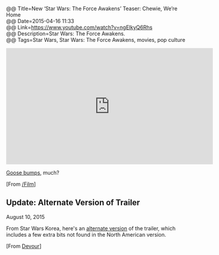 @@ Title=New ‘Star Wars: The Force Awakens’ Teaser: Chewie, We’re Home  
@@ Date=2015-04-16 11:33  
@@ Link=https://www.youtube.com/watch?v=ngElkyQ6Rhs  
@@ Description=Star Wars: The Force Awakens.  
@@ Tags=Star Wars, Star Wars: The Force Awakens, movies, pop culture 

<!-- FitVids -->
<!-- http://fitvidsjs.com -->
<script src="/js/fitvids.js"></script>
<script>
	$(document).ready(function(){
		$(".entry").fitVids();
	});
</script>

<iframe width="560" height="315" src="https://www.youtube.com/embed/ngElkyQ6Rhs" frameborder="0" allowfullscreen></iframe>

[Goose bumps][wikipedia], much? 

[From [/Film][slashfilm]]

<div class="update">

## Update: Alternate Version of Trailer
<p class="updateTime"><time datetime="2015-08-10">August 10, 2015</time></p>

From Star Wars Korea, here's an [alternate version][alt] of the trailer, which includes a few extra bits not found in the North American version.

[From [Devour][dev]]

</div>

[alt]: https://www.youtube.com/watch?v=M-VTdsCKLgg
[dev]: http://devour.com/video/star-wars-the-force-awakens-korean-trailer/
[slashfilm]: http://www.slashfilm.com/the-force-awakens-trailer/
[wikipedia]: https://en.wikipedia.org/wiki/Goose_bumps